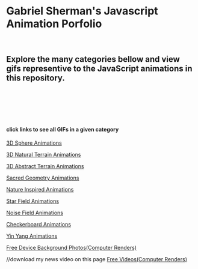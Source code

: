 # Gabriel Sherman's Javascript Animation Porfolio

<p>&nbsp<p>

## Explore the many categories bellow and view gifs representive to the JavaScript animations in this repository.

<p>&nbsp<p><p>&nbsp<p><p>&nbsp<p>

#### click links to see all GIFs in a given category

[3D Sphere Animations](https://github.com/GabrielQSherman/Animations/tree/master/GIFs/Globe#readme)

[3D Natural Terrain Animations](https://github.com/GabrielQSherman/Animations/tree/master/GIFs/3D-Terrain/Natural-Terrain#readme)

[3D Abstract Terrain Animations](https://github.com/GabrielQSherman/Animations/tree/master/GIFs/3D-Terrain/Abstract-Terrain#readme)

[Sacred Geometry Animations](https://github.com/GabrielQSherman/Animations/tree/master/GIFs/Sacred-Geometry#readme)

[Nature Inspired Animations](https://github.com/GabrielQSherman/Animations/tree/master/GIFs/Nature#readme)

[Star Field Animations](https://github.com/GabrielQSherman/Animations/tree/master/GIFs/Stars#readme)

[Noise Field Animations](https://github.com/GabrielQSherman/Animations/tree/master/GIFs/Noise-Field#readme)

[Checkerboard Animations](https://github.com/GabrielQSherman/Animations/tree/master/GIFs/Checkerboard#readme)

[Yin Yang Animations](https://github.com/GabrielQSherman/Animations/tree/master/GIFs/Yin-Yang#readme)

[Free Device Background Photos(Computer Renders)](https://github.com/GabrielQSherman/Animations/tree/master/Backgound-Photos#readme)


//download my news video on this page
[Free Videos(Computer Renders)](https://github.com/GabrielQSherman/Animations/tree/master/Videos)



<!-- My inspiration for many of these animations comes from natures itself. I am very facinates by the fractals that appear in the phenomonal world. These are all the animations I have created in my journey as a delevopler and digital artist.
Notes -->

<!-- ```
//12/14 :
I have finally got a fibonacci spiral working in Javascript! it had to give up the idea of creating the spiral right from the start as is. the best way for me to take on this challenge was to start with fibonacci sized boxes. once i was able to create a sucessfull recursion and create a box one at a time(each one having a size of the sum of the previous two boxes) i was then able to do some troubleshoot as to why they were not in the correct orientation for the spiral. i got some very cool looking patterns in the process. using context.translate and context.rotate i was able to get the sequence of created boxes looking good. the next step was to create the arc for each box that would make up one portion of the sprial. this took some guess and check but i was able to complete my goal in good time.

12/25 : 
ive been making progress on making my animations look really cool and keeping them as simple as i can in my code. i could still work on making my code easier to read and leaving comments for thoes who want to understand how it works. sometimes changes can be guess and check so it is also good for me to look at my work and figure out exactly how everything is working together. my most recent animations have a pychedalic feel to them, but i will be moving away from these types of animations soon and try to challenge myself in other ways

1/14 :
i made substancial progess working with the idea of a checkerboard that can be animated in various ways, that is my current project right now

1/20/20 : making updates for filing system. checkboard animation is focus right now.


3/10/2020 

In the past couple months ive gone onto some experimental projects, trying out diffrent techniques to see what works and what doesnt, I have found some cool designs and finished up my checkerboard animations although I would love to get back into thoes. 

I've made great progress on an idea i had wanted to try out for a really long time. Moving stars in space. I started with just circles in random locations and moved up to gradient ranbows that appear to whizz past the viewer. My next step in this field is calculating positions in 3 dimensions. So far I have only worked with two but I need to step up the challenge -->
